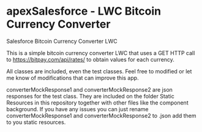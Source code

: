 # apexSalesforce - LWC Bitcoin Currency Converter
Salesforce Bitcoin Currency Converter LWC

This is a simple bitcoin currency converter LWC that uses a GET HTTP call to https://bitpay.com/api/rates/ to obtain values for each currency. 

All classes are included, even the test classes. Feel free to modified or let me know of modifications that can improve this app. 

converterMockResponse1 and converterMockResponse2 are json responses for the test class. 
They are included on the folder Static Resources in this repository together with other files like the component background.
If you have any issues you can just rename converterMockResponse1 and converterMockResponse2 to .json add them to you static resources. 
